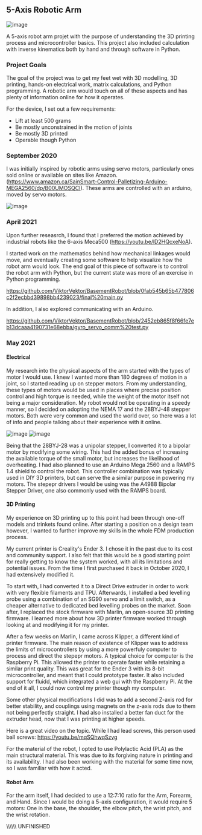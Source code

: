 ## 5-Axis Robotic Arm

![image](https://user-images.githubusercontent.com/41247872/132286744-f61dbbb3-6c37-4f1d-899b-ab8461038803.png)

A 5-axis robot arm projet with the purpose of understanding the 3D printing process and microcontroller basics. This project also included calculation with inverse kinematics both by hand and through software in Python.

### Project Goals

The goal of the project was to get my feet wet with 3D modelling, 3D printing, hands-on electrical work, matrix calculations, and Python programming. A robotic arm would touch on all of these aspects and has plenty of information online for how it operates. 

For the device, I set out a few requirements:
 - Lift at least 500 grams
 - Be mostly unconstrained in the motion of joints
 - Be mostly 3D printed
 - Operable though Python

### September 2020

I was initially inspired by robotic arms using servo motors, particularly ones sold online or available on sites like Amazon. (https://www.amazon.ca/SainSmart-Control-Palletizing-Arduino-MEGA2560/dp/B00UMOSQCI). These arms are controlled with an arduino, moved by servo motors.

![image](https://user-images.githubusercontent.com/41247872/132287775-6a344b85-e3f3-440d-b6de-1ad0c2425668.png)

### April 2021

Upon further reseasrch, I found that I preferred the motion achieved by industrial robots like the 6-axis Meca500 (https://youtu.be/lD2HQcxeNoA).

I started work on the mathematics behind how mechanical linkages would move, and eventually creating some software to help visualize how the robot arm would look. The end goal of this piece of software is to control the robot arm with Python, but the current state was more of an exercise in Python programming.

https://github.com/ViktorVektor/BasementRobot/blob/0fab545b65b477806c2f2ecbbd39898bb4239023/final%20main.py

In addition, I also explored communicating with an Arduino.

https://github.com/ViktorVektor/BasementRobot/blob/2452eb865f8f66fe7eb13dcaaa4190731e68ebba/gyro_servo_comm%20test.py

### May 2021

#### Electrical

My research into the physical aspects of the arm started with the types of motor I would use. I knew I wanted more than 180 degrees of motion in a joint, so I started reading up on stepper motors. From my understanding, these types of motors would be used in places where precise position control and high torque is needed, while the weight of the motor itself not being a major consideration. My robot would not be operating in a speedy manner, so I decided on adopting the NEMA 17 and the 28BYJ-48 stepper motors. Both were very common and used the world over, so there was a lot of info and people talking about their experience with it online.

![image](https://user-images.githubusercontent.com/41247872/132289187-90b2d599-8861-4ba2-bb26-414e628a4d10.png) ![image](https://user-images.githubusercontent.com/41247872/132289226-345994f7-13b6-4321-8517-79b9121531ea.png)

Being that the 28BYJ-28 was a unipolar stepper, I converted it to a bipolar motor by modifying some wiring. This had the added bonus of increasing the available torque of the small motor, but increases the likelihood of overheating. I had also planned to use an Arduino Mega 2560 and a RAMPS 1.4 shield to control the robot. This controller combination was typically used in DIY 3D printers, but can serve the a similar purpose in powering my motors. The stepepr drivers I would be using was the A4988 Bipolar Stepper Driver, one also commonly used with the RAMPS board.

#### 3D Printing

My experience on 3D printing up to this point had been through one-off models and trinkets found online. After starting a position on a design team however, I wanted to further improve my skills in the whole FDM production process. 

My current printer is Creality's Ender 3. I chose it in the past due to its cost and community support. I also felt that this would be a good starting point for really getting to know the system worked, with all its limitations and potential issues. From the time I first purchased it back in October 2020, I had extensively modified it. 

To start with, I had converted it to a Direct Drive extruder in order to work with very flexible filaments and TPU. Afterwards, I installed a bed levelling probe using a combination of an SG90 servo and a limit switch, as a cheaper alternative to dedicated bed levelling probes on the market. Soon after, I replaced the stock firmware with Marlin, an open-source 3D printing firmware. I learned more about how 3D printer firmware worked through looking at and modifying it for my printer.

After a few weeks on Marlin, I came across Klipper, a different kind of printer firmware. The main reason of existence of Klipper was to address the limits of microcontrollers by using a more powerfuly computer to process and direct the stepepr motors. A typical choice for computer is the Raspberry Pi. This allowed the printer to operate faster while retaining a similar print quality. This was great for the Ender 3 with its 8-bit microcontroller, and meant that I could prototype faster. It also included support for fluidd, which integrated a web gui with the Raspberry Pi. At the end of it all, I could now control my printer though my computer.

Some other physical modifications I did was to add a second Z-axis rod for better stability, and couplings using magnets on the z-axis rods due to them not being perfectly straight. I had also installed a better fan duct for the extruder head, now that I was printing at higher speeds.

Here is a great video on the topic. While I had lead screws, this person used ball screws: https://youtu.be/mqSQhwqSzvg

For the material of the robot, I opted to use Polylactic Acid (PLA) as the main structural material. This was due to its forgiving nature in printing and its availability. I had also been working with the material for some time now, so I was familiar with how it acted.

#### Robot Arm

For the arm itself, I had decided to use a 12:7:10 ratio for the Arm, Forearm, and Hand. Since I would be doing a 5-axis configuration, it would require 5 motors: One in the base, the shoulder, the elbow pitch, the wrist pitch, and the wrist rotation. 

\\\\\\\\\\\ UNFINISHED
